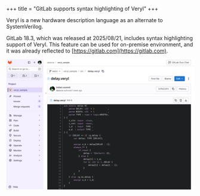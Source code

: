 +++
title = "GitLab supports syntax highlighting of Veryl"
+++

Veryl is a new hardware description language as an alternate to SystemVerilog.

GitLab 18.3, which was released at 2025/08/21, includes syntax highlighting support of Veryl.
This feature can be used for on-premise environment, and it was already reflected to [https://gitlab.com](https://gitlab.com).

<img src="../../img/gitlab.png">

